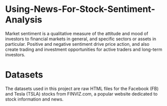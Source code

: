 # Using-News-For-Stock-Sentiment-Analysis
Market sentiment is a qualitative measure of the attitude and mood of investors to financial markets in general, and specific sectors or assets in particular. Positive and negative sentiment drive price action, and also create trading and investment opportunities for active traders and long-term investors.

# Datasets
The datasets used in this project are raw HTML files for the Facebook (FB) and Tesla (TSLA) stocks from FINVIZ.com, a popular website dedicated to stock information and news.
